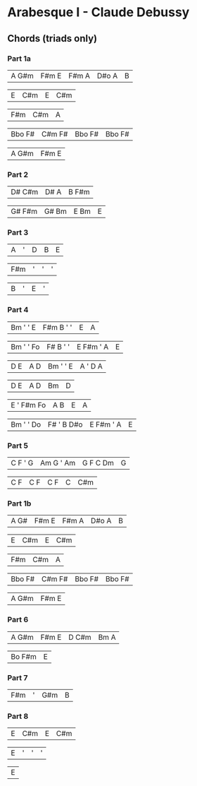 Arabesque I - Claude Debussy
============================

Chords (triads only)
--------------------

### Part 1a

|       |       |       |       |     |
|:-----:|:-----:|:-----:|:-----:|:---:|
| A G#m | F#m E | F#m A | D#o A |  B  |

|       |       |       |       |
|:-----:|:-----:|:-----:|:-----:|
|   E   |  C#m  |   E   |  C#m  |

|       |       |       |
|:-----:|:-----:|:-----:|
|  F#m  |  C#m  |   A   |

|        |        |        |        |
|:------:|:------:|:------:|:------:|
| Bbo F# | C#m F# | Bbo F# | Bbo F# |

|       |       |
|:-----:|:-----:|
| A G#m | F#m E |

### Part 2

|        |      |       |
|:------:|:----:|:-----:|
| D# C#m | D# A | B F#m |

|        |       |      |     |
|:------:|:-----:|:----:|:---:|
| G# F#m | G# Bm | E Bm |  E  |

### Part 3

|     |     |     |     |     |
|:---:|:---:|:---:|:---:|:---:|
|  A  |  '  |  D  |  B  |  E  |

|     |     |     |     |
|:---:|:---:|:---:|:---:|
| F#m |  '  |  '  |  '  |

|     |     |     |     |
|:---:|:---:|:---:|:---:|
|  B  |  '  |  E  |  '  |

### Part 4

|          |           |     |     |
|:--------:|:---------:|:---:|:---:|
| Bm ' ' E | F#m B ' ' |  E  |  A  |

|           |          |           |     |
|:---------:|:--------:|:---------:|:---:|
| Bm ' ' Fo | F# B ' ' | E F#m ' A |  E  |

|     |     |          |         |
|:---:|:---:|:--------:|:-------:|
| D E | A D | Bm ' ' E | A ' D A |

|     |     |     |     |
|:---:|:---:|:---:|:---:|
| D E | A D | Bm  |  D  |

|            |     |     |     |
|:----------:|:---:|:---:|:---:|
| E ' F#m Fo | A B |  E  |  A  |

|           |            |           |     |
|:---------:|:----------:|:---------:|:---:|
| Bm ' ' Do | F# ' B D#o | E F#m ' A |  E  |

### Part 5

|         |           |          |     |
|:-------:|:---------:|:--------:|:---:|
| C F ' G | Am G ' Am | G F C Dm |  G  |

|     |     |     |     |     |
|:---:|:---:|:---:|:---:|:---:|
| C F | C F | C F |  C  | C#m |

### Part 1b

|      |       |       |       |     |
|:----:|:-----:|:-----:|:-----:|:---:|
| A G# | F#m E | F#m A | D#o A |  B  |

|     |     |     |     |
|:---:|:---:|:---:|:---:|
|  E  | C#m |  E  | C#m |

|     |     |     |
|:---:|:---:|:---:|
| F#m | C#m |  A  |

|        |        |        |        |
|:------:|:------:|:------:|:------:|
| Bbo F# | C#m F# | Bbo F# | Bbo F# |

|       |       |
|:-----:|:-----:|
| A G#m | F#m E |

### Part 6

|       |       |       |      |
|:-----:|:-----:|:-----:|:----:|
| A G#m | F#m E | D C#m | Bm A |

|        |     |
|:------:|:---:|
| Bo F#m |  E  |

### Part 7

|     |     |     |     |
|:---:|:---:|:---:|:---:|
| F#m |  '  | G#m |  B  |

### Part 8

|     |     |     |     |
|:---:|:---:|:---:|:---:|
|  E  | C#m |  E  | C#m |

|     |     |     |     |
|:---:|:---:|:---:|:---:|
|  E  |  '  |  '  |  '  |

|     |
|:---:|
|  E  |